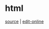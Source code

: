 # html

[source](https://github.com/haibazhang/lib/blob/master/src/web/html/README.md) \| [edit-online](https://github.com/haibazhang/lib/edit/master/src/web/html/README.md)

